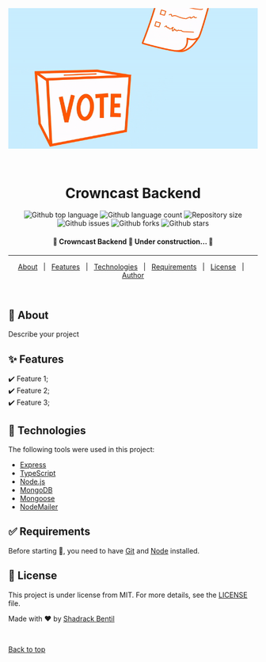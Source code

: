 <div align="center" id="top"> 
  <img src="./.github/images/anime.gif" alt="Crowncast Backend" />

  &#xa0;

  <!-- <a href="https://crowncastbackend.netlify.app">Demo</a> -->
</div>

<h1 align="center">Crowncast Backend</h1>

<p align="center">
  <img alt="Github top language" src="https://img.shields.io/github/languages/top/qbentil/crowncast-backend?color=56BEB8">

  <img alt="Github language count" src="https://img.shields.io/github/languages/count/qbentil/crowncast-backend?color=56BEB8">

  <img alt="Repository size" src="https://img.shields.io/github/repo-size/qbentil/crowncast-backend?color=56BEB8">

  <!-- <img alt="License" src="https://img.shields.io/github/license/qbentil/crowncast-backend?color=56BEB8"> -->

  <img alt="Github issues" src="https://img.shields.io/github/issues/qbentil/crowncast-backend?color=56BEB8" />

  <img alt="Github forks" src="https://img.shields.io/github/forks/qbentil/crowncast-backend?color=56BEB8" />

  <img alt="Github stars" src="https://img.shields.io/github/stars/qbentil/crowncast-backend?color=56BEB8" />
</p>

<!-- Status -->

<h4 align="center"> 
	🚧  Crowncast Backend 🚀 Under construction...  🚧
</h4> 

<hr>

<p align="center">
  <a href="#dart-about">About</a> &#xa0; | &#xa0; 
  <a href="#sparkles-features">Features</a> &#xa0; | &#xa0;
  <a href="#rocket-technologies">Technologies</a> &#xa0; | &#xa0;
  <a href="#white_check_mark-requirements">Requirements</a> &#xa0; | &#xa0;
  <a href="#memo-license">License</a> &#xa0; | &#xa0;
  <a href="https://github.com/qbentil" target="_blank">Author</a>
</p>

<br>

## :dart: About ##

Describe your project

## :sparkles: Features ##

:heavy_check_mark: Feature 1;\
:heavy_check_mark: Feature 2;\
:heavy_check_mark: Feature 3;

## :rocket: Technologies ##

The following tools were used in this project:


- [Express](https://expressjs.com/)
- [TypeScript](https://www.typescriptlang.org/)
- [Node.js](https://nodejs.org/en/)
- [MongoDB](https://www.mongodb.com/)
- [Mongoose](https://mongoosejs.com/)
- [NodeMailer](https://nodemailer.com/about/)

## :white_check_mark: Requirements ##

Before starting :checkered_flag:, you need to have [Git](https://git-scm.com) and [Node](https://nodejs.org/en/) installed.


## :memo: License ##

This project is under license from MIT. For more details, see the [LICENSE](LICENSE.md) file.


Made with :heart: by <a href="https://github.com/qbentil" target="_blank">Shadrack Bentil</a>

&#xa0;

<a href="#top">Back to top</a>
